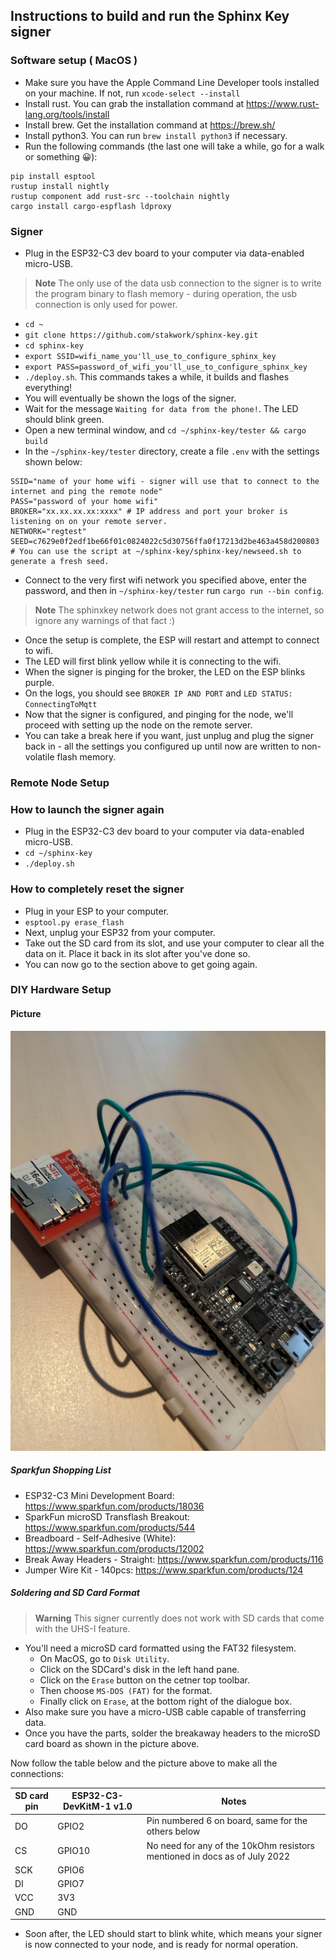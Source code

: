 ## Instructions to build and run the Sphinx Key signer

### Software setup ( MacOS )

- Make sure you have the Apple Command Line Developer tools installed on your machine. If not, run `xcode-select --install`
- Install rust. You can grab the installation command at https://www.rust-lang.org/tools/install
- Install brew. Get the installation command at https://brew.sh/
- Install python3. You can run `brew install python3` if necessary.
- Run the following commands (the last one will take a while, go for a walk or something 😀):
```
pip install esptool
rustup install nightly
rustup component add rust-src --toolchain nightly
cargo install cargo-espflash ldproxy
```

### Signer

- Plug in the ESP32-C3 dev board to your computer via data-enabled micro-USB.
> **Note**
> The only use of the data usb connection to the signer is to write the program binary to flash memory - during operation, the usb connection is only used for power.

- `cd ~`
- `git clone https://github.com/stakwork/sphinx-key.git`
- `cd sphinx-key`
- `export SSID=wifi_name_you'll_use_to_configure_sphinx_key`
- `export PASS=password_of_wifi_you'll_use_to_configure_sphinx_key`
- `./deploy.sh`. This commands takes a while, it builds and flashes everything!
- You will eventually be shown the logs of the signer.
- Wait for the message `Waiting for data from the phone!`. The LED should blink green.
- Open a new terminal window, and `cd ~/sphinx-key/tester && cargo build`
- In the `~/sphinx-key/tester` directory, create a file `.env` with the settings shown below:

```
SSID="name of your home wifi - signer will use that to connect to the internet and ping the remote node"
PASS="password of your home wifi"
BROKER="xx.xx.xx.xx:xxxx" # IP address and port your broker is listening on on your remote server.
NETWORK="regtest"
SEED=c7629e0f2edf1be66f01c0824022c5d30756ffa0f17213d2be463a458d200803 # You can use the script at ~/sphinx-key/sphinx-key/newseed.sh to generate a fresh seed.
```

- Connect to the very first wifi network you specified above, enter the password, and then in `~/sphinx-key/tester` run `cargo run --bin config`.
> **Note**
> The sphinxkey network does not grant access to the internet, so ignore any warnings of that fact :)

- Once the setup is complete, the ESP will restart and attempt to connect to wifi.
- The LED will first blink yellow while it is connecting to the wifi.
- When the signer is pinging for the broker, the LED on the ESP blinks purple.
- On the logs, you should see `BROKER IP AND PORT` and `LED STATUS: ConnectingToMqtt`
- Now that the signer is configured, and pinging for the node, we'll proceed with setting up the node on the remote server.
- You can take a break here if you want, just unplug and plug the signer back in - all the settings you configured up until now are written to non-volatile flash memory.

### Remote Node Setup


### How to launch the signer again

- Plug in the ESP32-C3 dev board to your computer via data-enabled micro-USB.
- `cd ~/sphinx-key`
- `./deploy.sh`

### How to completely reset the signer

- Plug in your ESP to your computer.
- `esptool.py erase_flash`
- Next, unplug your ESP32 from your computer.
- Take out the SD card from its slot, and use your computer to clear all the data on it. Place it back in its slot after you've done so.
- You can now go to the section above to get going again.


### DIY Hardware Setup

#### Picture

![Spi connections picture](docs/spi_connections.jpeg)

##### Sparkfun Shopping List

- ESP32-C3 Mini Development Board: https://www.sparkfun.com/products/18036
- SparkFun microSD Transflash Breakout: https://www.sparkfun.com/products/544
- Breadboard - Self-Adhesive (White): https://www.sparkfun.com/products/12002
- Break Away Headers - Straight: https://www.sparkfun.com/products/116
- Jumper Wire Kit - 140pcs: https://www.sparkfun.com/products/124

##### Soldering and SD Card Format

> **Warning**
> This signer currently does not work with SD cards that come with the UHS-I feature.

- You'll need a microSD card formatted using the FAT32 filesystem.
  - On MacOS, go to `Disk Utility`.
  - Click on the SDCard's disk in the left hand pane.
  - Click on the `Erase` button on the cetner top toolbar.
  - Then choose `MS-DOS (FAT)` for the format.
  - Finally click on `Erase`, at the bottom right of the dialogue box.
- Also make sure you have a micro-USB cable capable of transferring data.
- Once you have the parts, solder the breakaway headers to the microSD card board as shown in the picture above.

Now follow the table below and the picture above to make all the connections:

SD card pin | ESP32-C3-DevKitM-1 v1.0 | Notes
------------|-------------------------|--------------------
 DO         | GPIO2                   | Pin numbered 6 on board, same for the others below
 CS         | GPIO10                  | No need for any of the 10kOhm resistors mentioned in docs as of July 2022
 SCK        | GPIO6                   |
 DI         | GPIO7                   |
 VCC        | 3V3                     |
 GND        | GND                     |

- Soon after, the LED should start to blink white, which means your signer is now connected to your node, and is ready for normal operation.
